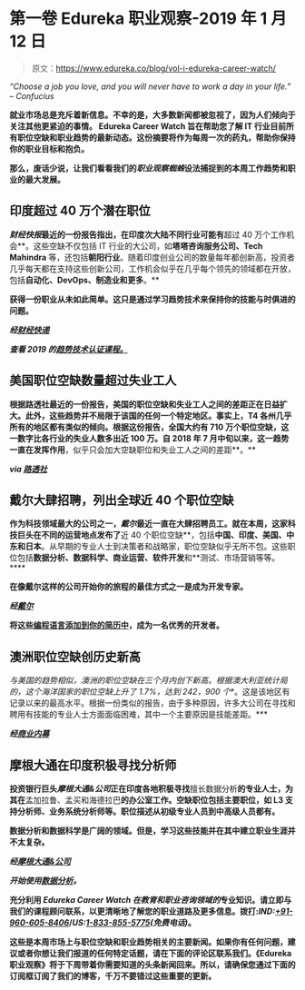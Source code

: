 # 第一卷 Edureka 职业观察-2019 年 1 月 12 日

> 原文：<https://www.edureka.co/blog/vol-i-edureka-career-watch/>

*“Choose a job you love, and you will never have to work a day in your life.” – Confucius*

**就业市场总是充斥着新信息。不幸的是，大多数新闻都被忽视了，因为人们倾向于关注其他更紧迫的事情。 **Edureka Career Watch** 旨在帮助您了解 IT 行业目前所有职位空缺和职业趋势的最新动态。这份摘要将作为每周一次的药丸，帮助你保持你的职业目标和抱负。**

**那么，废话少说，让我们看看我们的*职业观察蜘蛛*设法捕捉到的本周工作趋势和职业的最大发展。**

## ****印度超过 40 万个潜在职位****

***财经快报*最近的一份报告指出，在印度次大陆不同行业可能有**超过 40 万个工作机会**。这些空缺不仅包括 IT 行业的大公司，如**塔塔咨询服务公司、Tech Mahindra** 等，还包括**朝阳行业**。随着印度创业公司的数量每年都创新高，投资者几乎每天都在支持这些创新公司，工作机会似乎在几乎每个领先的领域都在开放，包括**自动化、DevOps、制造业和更多**。**

**获得一份职业从未如此简单。这只是通过学习趋势技术来保持你的技能与时俱进的问题。**

*****经[财经快递](https://www.financialexpress.com/jobs/jobs-in-2019-its-hire-and-hire-in-indias-sunrise-space/1423126/)*****

***查看 2019 的[趋势技术认证课程。](https://www.edureka.co/all-courses)***

## ****美国职位空缺数量超过失业工人****

**根据路透社最近的一份报告，美国的职位空缺和失业工人之间的差距正在日益扩大。此外，这些趋势并不局限于该国的任何一个特定地区。事实上，T4 各州几乎所有的地区都有类似的倾向。根据这份报告，全国大约有 710 万个职位空缺，这一数字比各行业的失业人数多出近 100 万。自 2018 年 7 月中旬以来，这一趋势一直在发挥作用**，似乎只会加大空缺职位和失业工人之间的差距**。**

*****via [路透社](https://in.reuters.com/article/us-usa-economy-openings/more-u-s-regions-see-job-openings-outnumbering-jobless-idINKCN1P20AP)*****

## ****戴尔大肆招聘，列出全球近 40 个职位空缺****

**作为科技领域最大的公司之一，*戴尔*最近一直在大肆招聘员工。就在本周，这家科技巨头在不同的运营地点发布了**近 40 个职位空缺**，包括**中国、印度、美国、中东和日本**。从早期的专业人士到决策者和战略家，职位空缺似乎无所不包。这些职位包括**数据分析、数据科学、商业运营、软件开发**和**测试、市场营销等等。****

**在像戴尔这样的公司开始你的旅程的最佳方式之一是成为开发专家。**

*****经[戴尔](https://jobs.dell.com/)*****

**将这些[编程语言添加到你的简历中](https://www.edureka.co/programming-and-frameworks-certification-courses)，成为一名优秀的开发者。**

## ****澳洲职位空缺创历史新高****

**与美国的趋势相似，澳洲的职位空缺在三个月内创下新高。根据澳大利亚统计局的*，这个海洋国家的**职位空缺上升了 1.7%，达到 242，900 个**。这是该地区有记录以来的最高水平。根据一份类似的报告，由于多种原因，许多大公司在寻找和聘用有技能的专业人士方面面临困难，其中一个主要原因是技能差距。***

*****经[商业内幕](https://www.businessinsider.com.au/australia-economy-job-vacancies-abs-2019-1)*****

## ****摩根大通在印度积极寻找分析师****

**投资银行巨头*摩根大通&公司*正在印度各地积极寻找**擅长数据分析**的专业人士，为其在**孟加拉鲁、孟买和海德拉巴**的办公室工作。空缺职位包括主要职位，如 **L3 支持分析师、业务系统分析师等**。职位描述从初级专业人员到中高级人员都有。**

**数据分析和数据科学是广阔的领域。但是，学习这些技能并在其中建立职业生涯并不太复杂。**

*****经[摩根大通&公司](https://jobs.jpmorganchase.com/ListJobs/ByCountry/IN/)*****

***开始使用[数据分析](https://www.edureka.co/data-science-certification-courses)。***

**充分利用 *Edureka Career Watch 在教育和职业咨询领域的*专业知识。请立即与我们的课程顾问联系，以更清晰地了解您的职业道路及更多信息。**拨打:*IND:[+91-960-605-8406](tel:9606058406)*/*US:[1-833-855-5775](tel:18338555775)(免费电话)*。****

**这些是本周市场上与职位空缺和职业趋势相关的主要新闻。如果你有任何问题，建议或者你想让我们报道的任何特定话题，请在下面的评论区联系我们。《Edureka 职业观察》将于下周带着你需要知道的头条新闻回来。所以，请确保您通过下面的订阅框订阅了我们的博客，千万不要错过这些重要的更新。**